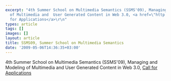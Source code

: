 ```yaml
---
excerpt: "4th Summer School on Multimedia Semantics (SSMS'09), Managing and Modeling
  of Multimedia and  User Generated Content in Web 3.0, <a href=\"http://www.smart-society.net/ssms09/index.php?page=registration\">Call
  for Applications</a>\r\n"
types: article
tags: []
images: []
layout: article
title: SSMS09, Summer School on Multimedia Semantics
date: '2009-05-06T14:36:35+03:00'
---
```

4th Summer School on Multimedia Semantics (SSMS'09), Managing and Modeling of Multimedia and  User Generated Content in Web 3.0, <a href="http://www.smart-society.net/ssms09/index.php?page=registration">Call for Applications</a>
